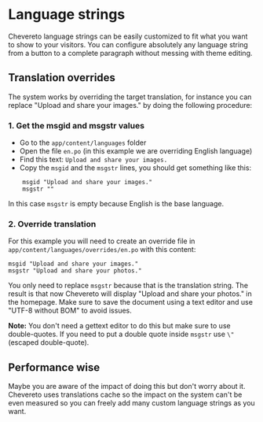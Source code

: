 Language strings
================

Chevereto language strings can be easily customized to fit what you want to show to your visitors. You can configure absolutely any language string from a button to a complete paragraph without messing with theme editing.

Translation overrides
---------------------

The system works by overriding the target translation, for instance you can replace "Upload and share your images." by doing the following procedure:

### 1\. Get the msgid and msgstr values

*   Go to the `app/content/languages` folder
*   Open the file `en.po` (in this example we are overriding English language)
*   Find this text: `Upload and share your images.`
*   Copy the `msgid` and the `msgstr` lines, you should get something like this:

```
    msgid "Upload and share your images."
    msgstr ""
```    

In this case `msgstr` is empty because English is the base language.

### 2\. Override translation

For this example you will need to create an override file in `app/content/languages/overrides/en.po` with this content:

```
msgid "Upload and share your images."
msgstr "Upload and share your photos."
```
You only need to replace `msgstr` because that is the translation string. The result is that now Chevereto will display "Upload and share your photos." in the homepage. Make sure to save the document using a text editor and use "UTF-8 without BOM" to avoid issues.

**Note:** You don't need a gettext editor to do this but make sure to use double-quotes. If you need to put a double quote inside `msgstr` use `\"` (escaped double-quote).

Performance wise
----------------

Maybe you are aware of the impact of doing this but don't worry about it. Chevereto uses translations cache so the impact on the system can't be even measured so you can freely add many custom language strings as you want.